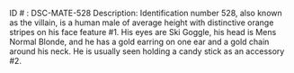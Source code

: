 ID # : DSC-MATE-528
Description: Identification number 528, also known as the villain, is a human male of average height with distinctive orange stripes on his face feature #1. His eyes are Ski Goggle, his head is Mens Normal Blonde, and he has a gold earring on one ear and a gold chain around his neck. He is usually seen holding a candy stick as an accessory #2.